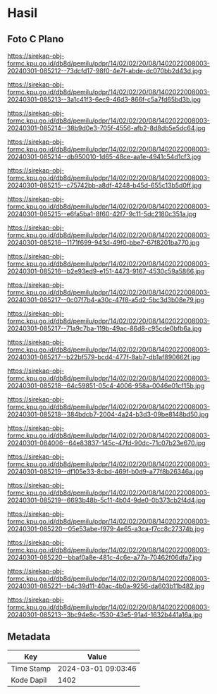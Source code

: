 # Hasil

## Foto C Plano

https://sirekap-obj-formc.kpu.go.id/db8d/pemilu/pdpr/14/02/02/20/08/1402022008003-20240301-085212--73dcfd17-98f0-4e7f-abde-dc070bb2d43d.jpg

https://sirekap-obj-formc.kpu.go.id/db8d/pemilu/pdpr/14/02/02/20/08/1402022008003-20240301-085213--3a1c41f3-6ec9-46d3-866f-c5a7fd65bd3b.jpg

https://sirekap-obj-formc.kpu.go.id/db8d/pemilu/pdpr/14/02/02/20/08/1402022008003-20240301-085214--38b9d0e3-705f-4556-afb2-8d8db5e5dc64.jpg

https://sirekap-obj-formc.kpu.go.id/db8d/pemilu/pdpr/14/02/02/20/08/1402022008003-20240301-085214--db950010-1d65-48ce-aa1e-4941c54d1cf3.jpg

https://sirekap-obj-formc.kpu.go.id/db8d/pemilu/pdpr/14/02/02/20/08/1402022008003-20240301-085215--c75742bb-a8df-4248-b45d-655c13b5d0ff.jpg

https://sirekap-obj-formc.kpu.go.id/db8d/pemilu/pdpr/14/02/02/20/08/1402022008003-20240301-085215--e6fa5ba1-8f60-42f7-9c11-5dc2180c351a.jpg

https://sirekap-obj-formc.kpu.go.id/db8d/pemilu/pdpr/14/02/02/20/08/1402022008003-20240301-085216--1171f699-943d-49f0-bbe7-67f8201ba770.jpg

https://sirekap-obj-formc.kpu.go.id/db8d/pemilu/pdpr/14/02/02/20/08/1402022008003-20240301-085216--b2e93ed9-e151-4473-9167-4530c59a5866.jpg

https://sirekap-obj-formc.kpu.go.id/db8d/pemilu/pdpr/14/02/02/20/08/1402022008003-20240301-085217--0c07f7b4-a30c-47f8-a5d2-5bc3d3b08e79.jpg

https://sirekap-obj-formc.kpu.go.id/db8d/pemilu/pdpr/14/02/02/20/08/1402022008003-20240301-085217--71a9c7ba-119b-49ac-86d8-c95cde0bfb6a.jpg

https://sirekap-obj-formc.kpu.go.id/db8d/pemilu/pdpr/14/02/02/20/08/1402022008003-20240301-085217--b22bf579-bcd4-477f-8ab7-db1af890662f.jpg

https://sirekap-obj-formc.kpu.go.id/db8d/pemilu/pdpr/14/02/02/20/08/1402022008003-20240301-085218--64c59851-05c4-4006-958a-0046e01cf15b.jpg

https://sirekap-obj-formc.kpu.go.id/db8d/pemilu/pdpr/14/02/02/20/08/1402022008003-20240301-085218--384bdcb7-2004-4a24-b3d3-09be8148bd50.jpg

https://sirekap-obj-formc.kpu.go.id/db8d/pemilu/pdpr/14/02/02/20/08/1402022008003-20240301-084006--64e83837-145c-47fd-90dc-71c07b23e670.jpg

https://sirekap-obj-formc.kpu.go.id/db8d/pemilu/pdpr/14/02/02/20/08/1402022008003-20240301-085219--df105e33-8cbd-469f-b0d9-a77f8b26346a.jpg

https://sirekap-obj-formc.kpu.go.id/db8d/pemilu/pdpr/14/02/02/20/08/1402022008003-20240301-085219--6693b48b-5c11-4b04-9de0-0b373cb2f4d4.jpg

https://sirekap-obj-formc.kpu.go.id/db8d/pemilu/pdpr/14/02/02/20/08/1402022008003-20240301-085220--05e53abe-f979-4e65-a3ca-f7cc8c27374b.jpg

https://sirekap-obj-formc.kpu.go.id/db8d/pemilu/pdpr/14/02/02/20/08/1402022008003-20240301-085220--bbaf0a8e-481c-4c6e-a77a-70462f06dfa7.jpg

https://sirekap-obj-formc.kpu.go.id/db8d/pemilu/pdpr/14/02/02/20/08/1402022008003-20240301-085221--b4c39d11-40ac-4b0a-9256-da603b11b482.jpg

https://sirekap-obj-formc.kpu.go.id/db8d/pemilu/pdpr/14/02/02/20/08/1402022008003-20240301-085213--3bc94e8c-1530-43e5-91a4-1632b441a16a.jpg


## Metadata

| Key        | Value               |
| ---------- | ------------------- |
| Time Stamp | 2024-03-01 09:03:46 |
| Kode Dapil | 1402                |




